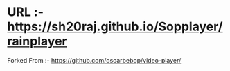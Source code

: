 # URL :- https://sh20raj.github.io/Sopplayer/rainplayer

Forked From :- https://github.com/oscarbebop/video-player/
